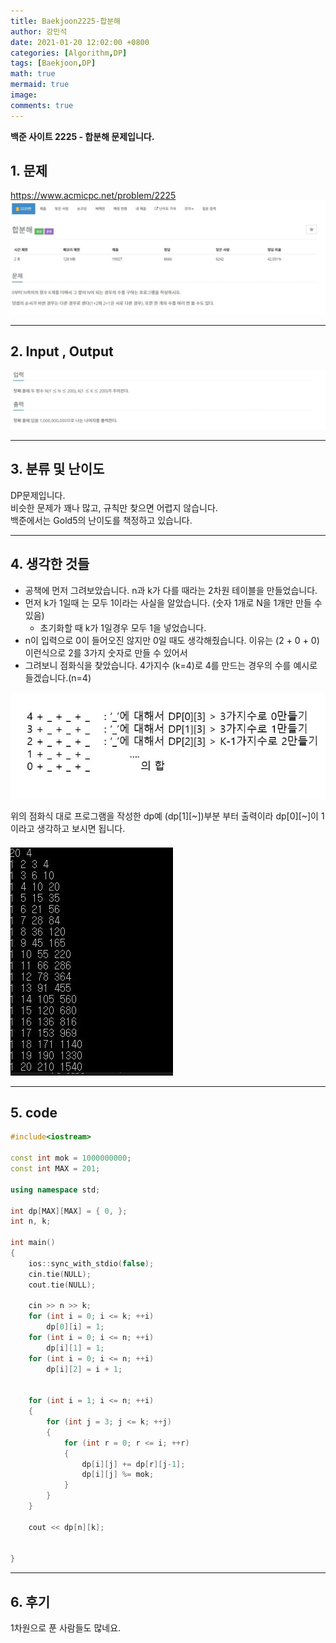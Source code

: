 ```yaml
---
title: Baekjoon2225-합분해
author: 강민석
date: 2021-01-20 12:02:00 +0800
categories: [Algorithm,DP]
tags: [Baekjoon,DP]
math: true
mermaid: true
image: 
comments: true
---
```


**백준 사이트 2225 - 합분해 문제입니다.**

## 1. 문제
<https://www.acmicpc.net/problem/2225>
![](/assets/img/sample/Baekjoon/2225/Problem.JPG)

-----  

## 2. Input , Output
![](/assets/img/sample/Baekjoon/2225/input.JPG)

-----  

## 3. 분류 및 난이도

DP문제입니다.  
비슷한 문제가 꽤나 많고, 규칙만 찾으면 어렵지 않습니다.  
백준에서는 Gold5의 난이도를 책정하고 있습니다.  

-----  

## 4. 생각한 것들

- 공책에 먼저 그려보았습니다. n과 k가 다를 때라는 2차원 테이블을 만들었습니다.
- 먼저 k가 1일때 는 모두 1이라는 사실을 알았습니다. (숫자 1개로 N을 1개만 만들 수 있음)
    + 초기화할 때 k가 1일경우 모두 1을 넣었습니다.
- n이 입력으로 0이 들어오진 않지만 0일 때도 생각해줬습니다. 이유는 (2 + 0 + 0)이런식으로 2를 3가지 숫자로 만들 수 있어서
- 그려보니 점화식을 찾았습니다. 4가지수 (k=4)로 4를 만드는 경우의 수를 예시로 들겠습니다.(n=4)

![](/assets/img/sample/Baekjoon/2225/Draw.JPG)  

위의 점화식 대로 프로그램을 작성한 dp예 (dp[1][~])부분 부터 출력이라 dp[0][~]이 1이라고 생각하고 보시면 됩니다.  

![](/assets/img/sample/Baekjoon/2225/result1.JPG)  


-----  

## 5. code

```c++
#include<iostream>

const int mok = 1000000000;
const int MAX = 201;

using namespace std;

int dp[MAX][MAX] = { 0, };
int n, k;

int main()
{
	ios::sync_with_stdio(false);
	cin.tie(NULL);
	cout.tie(NULL);

	cin >> n >> k;
	for (int i = 0; i <= k; ++i)
		dp[0][i] = 1;
	for (int i = 0; i <= n; ++i)
		dp[i][1] = 1;
	for (int i = 0; i <= n; ++i)
		dp[i][2] = i + 1;


	for (int i = 1; i <= n; ++i)
	{
		for (int j = 3; j <= k; ++j)
		{
			for (int r = 0; r <= i; ++r)
			{
				dp[i][j] += dp[r][j-1];
				dp[i][j] %= mok;
			}
		}
	}
	
	cout << dp[n][k];


}

```
-----

## 6. 후기
1차원으로 푼 사람들도 많네요.







 